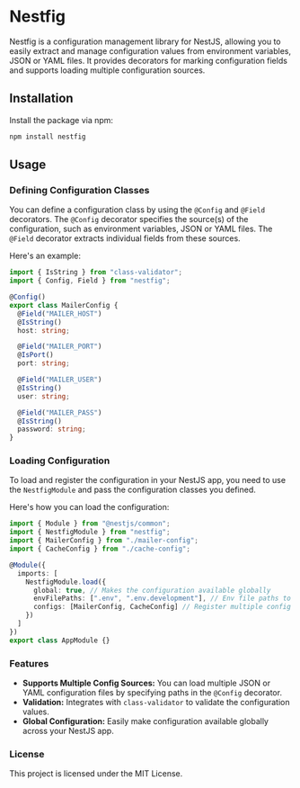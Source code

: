 # Nestfig

Nestfig is a configuration management library for NestJS, allowing you to easily extract and manage configuration values from environment variables, JSON or YAML files. It provides decorators for marking configuration fields and supports loading multiple configuration sources.

## Installation

Install the package via npm:

```bash
npm install nestfig
```

## Usage

### Defining Configuration Classes

You can define a configuration class by using the `@Config` and `@Field` decorators. The `@Config` decorator specifies the source(s) of the configuration, such as environment variables, JSON or YAML files. The `@Field` decorator extracts individual fields from these sources.

Here's an example:

```typescript
import { IsString } from "class-validator";
import { Config, Field } from "nestfig";

@Config()
export class MailerConfig {
  @Field("MAILER_HOST")
  @IsString()
  host: string;

  @Field("MAILER_PORT")
  @IsPort()
  port: string;

  @Field("MAILER_USER")
  @IsString()
  user: string;

  @Field("MAILER_PASS")
  @IsString()
  password: string;
}
```

### Loading Configuration

To load and register the configuration in your NestJS app, you need to use the `NestfigModule` and pass the configuration classes you defined.

Here's how you can load the configuration:

```typescript
import { Module } from "@nestjs/common";
import { NestfigModule } from "nestfig";
import { MailerConfig } from "./mailer-config";
import { CacheConfig } from "./cache-config";

@Module({
  imports: [
    NestfigModule.load({
      global: true, // Makes the configuration available globally
      envFilePaths: [".env", ".env.development"], // Env file paths to load them to the process.env using dotenv
      configs: [MailerConfig, CacheConfig] // Register multiple config classes
    })
  ]
})
export class AppModule {}
```

### Features

- **Supports Multiple Config Sources:** You can load multiple JSON or YAML configuration files by specifying paths in the `@Config` decorator.
- **Validation:** Integrates with `class-validator` to validate the configuration values.
- **Global Configuration:** Easily make configuration available globally across your NestJS app.

### License

This project is licensed under the MIT License.
